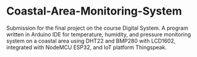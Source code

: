# Coastal-Area-Monitoring-System
Submission for the final project on the course Digital System. A program written in Arduino IDE for temperature, humidity, and pressure monitoring system on a coastal area using DHT22 and BMP280 with LCD1602, integrated with NodeMCU ESP32, and IoT platform Thingspeak.
